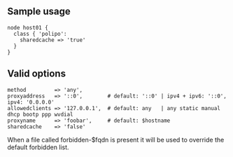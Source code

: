 ## Sample usage

	node host01 {
	  class { 'polipo':
	    sharedcache => 'true'
	  }
	}

## Valid options

	method         => 'any',
	proxyaddress   => '::0',        # default: '::0' | ipv4 + ipv6: '::0', ipv4: '0.0.0.0'
	allowedclients => '127.0.0.1',  # default: any   | any static manual dhcp bootp ppp wvdial
	proxyname      => 'foobar',     # default: $hostname
	sharedcache    => 'false'

When a file called forbidden-$fqdn is present it will
be used to override the default forbidden list.
